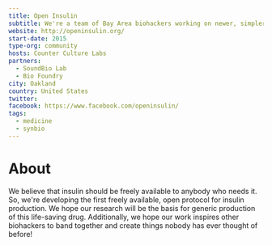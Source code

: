 ```yaml
---
title: Open Insulin
subtitle: We're a team of Bay Area biohackers working on newer, simpler, less expensive ways to make insulin.
website: http://openinsulin.org/
start-date: 2015
type-org: community
hosts: Counter Culture Labs
partners:
  - SoundBio Lab
  - Bio Foundry
city: Oakland
country: United States
twitter:
facebook: https://www.facebook.com/openinsulin/
tags:
  - medicine
  - synbio
---
```


# About
We believe that insulin should be freely available to anybody who needs it. So, we're developing the first freely available, open protocol for insulin production. We hope our research will be the basis for generic production of this life-saving drug. Additionally, we hope our work inspires other biohackers to band together and create things nobody has ever thought of before!
